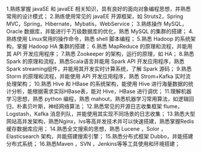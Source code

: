 1.熟练掌握 javaSE 和 javaEE 相关知识，具有良好的面向对象编程思想，并熟悉常用的设计模式；
2.熟练使用常见的 javaEE 开源框架，如 Struts2，Spring MVC，Spring，Hibernate，Mybatis，WebService；
3.熟练操作 MySQL，Oracle 数据库，并能进行千万级数据库的优化，熟悉 MySQL 的集群的搭建；
4.熟练使用 Linux常用的操作命令，熟悉 shell 脚本编程；
5.熟悉 Hadoop 的系统架构，掌握 Hadoop HA 集群的搭建；
6.熟悉 MapReduce 的原理和流程，并能用其 API 开发应用程序；
7.熟悉 Zookeeper 的架构，运行的原理，如 HA；
8.熟悉 Spark 的原理和流程，熟悉Scala语言并能用 Spark API 开发应用程序，熟悉 Spark streaming组件，并能用其开发实时计算系统，了解 Spark 源码；
9.熟悉 Storm 的原理和流程，并能使用 API 开发应用程序，熟悉 Strom+Kafka 实时流处理架构；
10.熟悉 Hive 和 HBase 的系统架构，能使用 Hive 进行海量数据的统计分析，能根据需求实际HBase表，能对 Hive，HBase 进行调优；
11.理解机器学习思想，熟悉 python 编程，熟悉 mahout，熟悉机器学习常用算法，如逻辑回归，朴素贝叶斯，神经网络算法；
12.熟悉常见的开源日志收集框架 flume，Logstash，Kafka 消息列队，并能使用其实现不同场景的日志收集；
13.熟悉大型网站高并发架构，熟悉Nginx，lvs等高并发技术并可以快速搭建，熟悉掌握Redis缓存数据库应用；
14.熟悉全文搜索的思想，熟悉 Lucene ，Solor ，Elasticsearch 架构，并能搭建搜索引擎；
15.熟悉分布式框架 Dubbo，并能搭建分布式系统；
16.熟悉Maven ，SVN ，Jenkins等等工具使用和环境搭建；